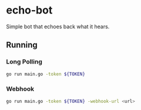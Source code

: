 # echo-bot

Simple bot that echoes back what it hears.

## Running 

### Long Polling

```sh 
go run main.go -token ${TOKEN}

```

### Webhook 

```sh
go run main.go -token ${TOKEN} -webhook-url <url>
```

